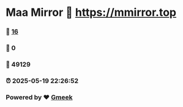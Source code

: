 # Maa Mirror :link: https://mmirror.top 
### :page_facing_up: [16](https://mmirror.top/tag.html) 
### :speech_balloon: 0 
### :hibiscus: 49129 
### :alarm_clock: 2025-05-19 22:26:52 
### Powered by :heart: [Gmeek](https://github.com/Meekdai/Gmeek)
